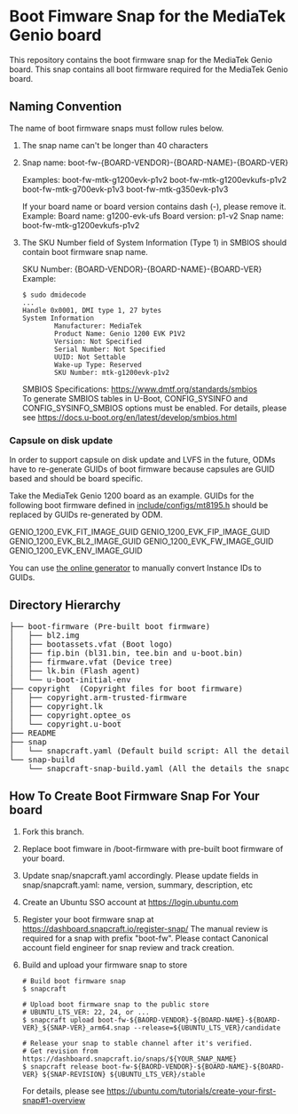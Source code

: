 # Boot Fimware Snap for the MediaTek Genio board

This repository contains the boot firmware snap for the MediaTek Genio board.
This snap contains all boot firmware required for the MediaTek Genio board.

## Naming Convention

The name of boot firmware snaps must follow rules below.

1. The snap name can't be longer than 40 characters

2. Snap name: boot-fw-{BOARD-VENDOR}-{BOARD-NAME}-{BOARD-VER}

   Examples:
   boot-fw-mtk-g1200evk-p1v2
   boot-fw-mtk-g1200evkufs-p1v2
   boot-fw-mtk-g700evk-p1v3
   boot-fw-mtk-g350evk-p1v3

   If your board name or board version contains dash (-), please remove it.
   Example:
   Board name: g1200-evk-ufs
   Board version: p1-v2
   Snap name: boot-fw-mtk-g1200evkufs-p1v2

3. The SKU Number field of System Information (Type 1) in SMBIOS should
   contain boot firmware snap name.

   SKU Number: {BOARD-VENDOR}-{BOARD-NAME}-{BOARD-VER}
   Example:
   ```no-highlight
   $ sudo dmidecode  
   ...  
   Handle 0x0001, DMI type 1, 27 bytes  
   System Information  
           Manufacturer: MediaTek  
           Product Name: Genio 1200 EVK P1V2  
           Version: Not Specified  
           Serial Number: Not Specified  
           UUID: Not Settable  
           Wake-up Type: Reserved  
           SKU Number: mtk-g1200evk-p1v2  
   ```
   SMBIOS Specifications: https://www.dmtf.org/standards/smbios  
   To generate SMBIOS tables in U-Boot, CONFIG_SYSINFO and CONFIG_SYSINFO_SMBIOS options must be enabled. For details, please see https://docs.u-boot.org/en/latest/develop/smbios.html

### Capsule on disk update

In order to support capsule on disk update and LVFS in the future, ODMs have to re-generate GUIDs of boot firmware because capsules are GUID based and should be board specific.

Take the MediaTek Genio 1200 board as an example. GUIDs for the following boot firmware defined in [include/configs/mt8195.h](https://gitlab.com/mediatek/aiot/bsp/u-boot/-/blob/mtk-v2022.10/include/configs/mt8195.h) should be replaced by GUIDs re-generated by ODM.

GENIO_1200_EVK_FIT_IMAGE_GUID
GENIO_1200_EVK_FIP_IMAGE_GUID
GENIO_1200_EVK_BL2_IMAGE_GUID
GENIO_1200_EVK_FW_IMAGE_GUID
GENIO_1200_EVK_ENV_IMAGE_GUID

You can use [the online generator](https://fwupd.org/lvfs/guid) to manually convert Instance IDs to GUIDs.

## Directory Hierarchy
<pre>
├── boot-firmware (Pre-built boot firmware)
│   ├── bl2.img
│   ├── bootassets.vfat (Boot logo)
│   ├── fip.bin (bl31.bin, tee.bin and u-boot.bin)
│   ├── firmware.vfat (Device tree)
│   ├── lk.bin (Flash agent)
│   └── u-boot-initial-env
├── copyright  (Copyright files for boot firmware)
│   ├── copyright.arm-trusted-firmware
│   ├── copyright.lk
│   ├── copyright.optee_os
│   └── copyright.u-boot
├── README
├── snap
│   └── snapcraft.yaml (Default build script: All the details the snapcraft command needs to build a snap)
└── snap-build
    └── snapcraft-snap-build.yaml (All the details the snapcraft command needs to build boot firmware)
</pre>
## How To Create Boot Firmware Snap For Your board

1. Fork this branch.

2. Replace boot fimware in /boot-firmware with pre-built boot firmware of your board.

3. Update snap/snapcraft.yaml accordingly.
   Please update fields in snap/snapcraft.yaml: name, version, summary, description, etc

4. Create an Ubuntu SSO account at https://login.ubuntu.com

5. Register your boot firmware snap at https://dashboard.snapcraft.io/register-snap/
   The manual review is required for a snap with prefix "boot-fw". Please contact Canonical account field engineer for snap review and track creation.

6. Build and upload your firmware snap to store
   
   ```no-highlight
   # Build boot firmware snap
   $ snapcraft
   
   # Upload boot firmware snap to the public store
   # UBUNTU_LTS_VER: 22, 24, or ...
   $ snapcraft upload boot-fw-${BAORD-VENDOR}-${BOARD-NAME}-${BOARD-VER}_${SNAP-VER}_arm64.snap --release=${UBUNTU_LTS_VER}/candidate
   
   # Release your snap to stable channel after it's verified.
   # Get revision from https://dashboard.snapcraft.io/snaps/${YOUR_SNAP_NAME}
   $ snapcraft release boot-fw-${BAORD-VENDOR}-${BOARD-NAME}-${BOARD-VER} ${SNAP-REVISION} ${UBUNTU_LTS_VER}/stable
   ```
   
   For details, please see https://ubuntu.com/tutorials/create-your-first-snap#1-overview
